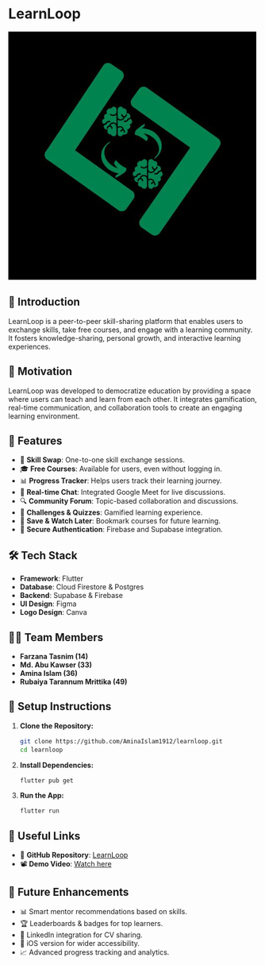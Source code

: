 # LearnLoop  

![LearnLoop Logo](assets/applogo.jpg)  

## 📌 Introduction  

LearnLoop is a peer-to-peer skill-sharing platform that enables users to exchange skills, take free courses, and engage with a learning community. It fosters knowledge-sharing, personal growth, and interactive learning experiences.  

## 🚀 Motivation  

LearnLoop was developed to democratize education by providing a space where users can teach and learn from each other. It integrates gamification, real-time communication, and collaboration tools to create an engaging learning environment.  

## 🌟 Features  

- 🏫 **Skill Swap**: One-to-one skill exchange sessions.  
- 🎓 **Free Courses**: Available for users, even without logging in.  
- 📊 **Progress Tracker**: Helps users track their learning journey.  
- 💬 **Real-time Chat**: Integrated Google Meet for live discussions.  
- 🔍 **Community Forum**: Topic-based collaboration and discussions.  
- 🎯 **Challenges & Quizzes**: Gamified learning experience.  
- 🔄 **Save & Watch Later**: Bookmark courses for future learning.  
- 🔐 **Secure Authentication**: Firebase and Supabase integration.  

## 🛠️ Tech Stack  

- **Framework**: Flutter  
- **Database**: Cloud Firestore & Postgres  
- **Backend**: Supabase & Firebase  
- **UI Design**: Figma  
- **Logo Design**: Canva  

## 👨‍💻 Team Members  

- **Farzana Tasnim (14)**
- **Md. Abu Kawser (33)**
- **Amina Islam (36)**  
- **Rubaiya Tarannum Mrittika (49)**

## 🔧 Setup Instructions  

1. **Clone the Repository:**  
   ```bash  
   git clone https://github.com/AminaIslam1912/learnloop.git  
   cd learnloop  
   ```  
2. **Install Dependencies:**  
   ```bash  
   flutter pub get  
   ```  
3. **Run the App:**  
   ```bash  
   flutter run  
   ```  

## 🔗 Useful Links  

- 📂 **GitHub Repository**: [LearnLoop](https://github.com/AminaIslam1912/learnloop.git)  
- 📽 **Demo Video**: [Watch here](https://drive.google.com/file/d/17iT85x79X0WBlB_kRXKfw8PtaDiwRHN4/view)  



## 📌 Future Enhancements  

- 📊 Smart mentor recommendations based on skills.  
- 🏆 Leaderboards & badges for top learners.  
- 🔗 LinkedIn integration for CV sharing.  
- 📱 iOS version for wider accessibility.  
- 📈 Advanced progress tracking and analytics.  
